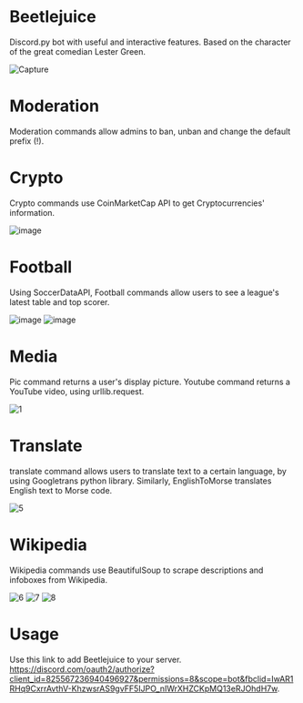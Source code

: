 # Beetlejuice
Discord.py bot with useful and interactive features.
 Based on the character of the great comedian Lester Green.
 
![Capture](https://user-images.githubusercontent.com/79432932/126067521-ca0def8e-7b2c-4aa6-9334-c9ffc447dc68.PNG)

# Moderation
Moderation commands allow admins to ban, unban and change the default prefix (!).

# Crypto
Crypto commands use CoinMarketCap API to get Cryptocurrencies' information.

![image](https://user-images.githubusercontent.com/79432932/126068178-acb13f19-bb3c-4a9e-ba42-2117802c52ee.png)

# Football
Using SoccerDataAPI, Football commands allow users to see a league's latest table and top scorer.

![image](https://user-images.githubusercontent.com/79432932/126068569-801ebb85-129d-4022-88cf-a1de2878015a.png)
![image](https://user-images.githubusercontent.com/79432932/126068688-72baeb1d-903b-4f14-8241-a8f5be04b9dd.png)

# Media
Pic command returns a user's display picture. Youtube command returns a YouTube video, using urllib.request.

![1](https://user-images.githubusercontent.com/79432932/126898386-d870985b-af44-484e-b70e-92c2ef1474c0.PNG)

# Translate
translate command allows users to translate text to a certain language, by using Googletrans python library. Similarly, EnglishToMorse translates English text to Morse code.

![5](https://user-images.githubusercontent.com/79432932/126183357-1b0e8a92-4421-4307-a3e2-7eaed7824175.PNG)

# Wikipedia
Wikipedia commands use BeautifulSoup to scrape descriptions and infoboxes from Wikipedia.

![6](https://user-images.githubusercontent.com/79432932/126185848-0a6a553b-e433-4749-9eb2-4f73454e64d5.PNG)
![7](https://user-images.githubusercontent.com/79432932/126185788-31a39235-11ef-4720-85b9-c6c0278affc6.PNG)
![8](https://user-images.githubusercontent.com/79432932/126185814-91c31f40-a0c0-4b61-935b-73a16b809296.PNG)

# Usage
Use this link to add Beetlejuice to your server. https://discord.com/oauth2/authorize?client_id=825567236940496927&permissions=8&scope=bot&fbclid=IwAR1RHq9CxrrAvthV-KhzwsrAS9gvFF5IJPO_nIWrXHZCKpMQ13eRJOhdH7w.




